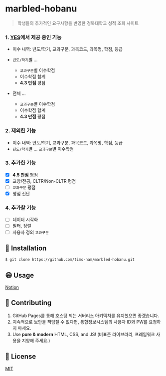 # marbled-hobanu

> 학생들의 추가적인 요구사항을 반영한 경북대학교 성적 조회 사이트

### 1. [YES](http://yes.knu.ac.kr/comm/)에서 제공 중인 기능

- 이수 내역: 년도/학기, 교과구분, 과목코드, 과목명, 학점, 등급
- `년도/학기`별 ...

  - `교과구분`별 이수학점
  - 이수학점 합계
  - **4.3 만점** 평점

- 전체 ...

  - `교과구분`별 이수학점
  - 이수학점 합계
  - **4.3 만점** 평점

### 2. 제외한 기능

- 이수 내역: 년도/학기, 교과구분, 과목코드, 과목명, 학점, 등급
- `년도/학기`별 ... `교과구분`별 이수학점

### 3. 추가한 기능

- [x] **4.5 만점** 평점
- [x] 교양/전공, CLTR/Non-CLTR 평점
- [ ] `교과구분` 평점
- [x] 평점 진단

### 4. 추가할 기능

- [ ] 데이터 시각화
- [ ] 필터, 정렬
- [ ] 사용자 정의 `교과구분`

## 🔑 Installation

```sh
$ git clone https://github.com/timo-nam/marbled-hobanu.git
```

## 😄 Usage

[Notion]()

## 🔨 Contributing

1. GitHub Pages를 통해 호스팅 되는 서버리스 아키텍처를 유지했으면 좋겠습니다.
2. 지속적으로 보안을 책임질 수 없다면, 통합정보시스템의 사용자 ID와 PW를 요청하지 마세요.
3. Use **pure & modern** HTML, CSS, and JS! (비표준 라이브러리, 프레임워크 사용을 지양해 주세요.)

## 📜 License

[MIT](https://github.com/timo-nam/marbled-hobanu/blob/main/LICENSE)
